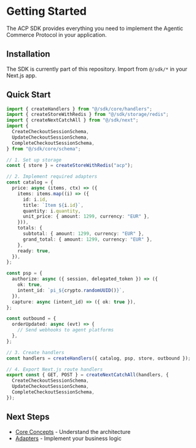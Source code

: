 # Getting Started

The ACP SDK provides everything you need to implement the Agentic Commerce Protocol in your application.

## Installation

The SDK is currently part of this repository. Import from `@/sdk/*` in your Next.js app.

## Quick Start

```typescript
import { createHandlers } from "@/sdk/core/handlers";
import { createStoreWithRedis } from "@/sdk/storage/redis";
import { createNextCatchAll } from "@/sdk/next";
import {
  CreateCheckoutSessionSchema,
  UpdateCheckoutSessionSchema,
  CompleteCheckoutSessionSchema,
} from "@/sdk/core/schema";

// 1. Set up storage
const { store } = createStoreWithRedis("acp");

// 2. Implement required adapters
const catalog = {
  price: async (items, ctx) => ({
    items: items.map((i) => ({
      id: i.id,
      title: `Item ${i.id}`,
      quantity: i.quantity,
      unit_price: { amount: 1299, currency: "EUR" },
    })),
    totals: {
      subtotal: { amount: 1299, currency: "EUR" },
      grand_total: { amount: 1299, currency: "EUR" },
    },
    ready: true,
  }),
};

const psp = {
  authorize: async ({ session, delegated_token }) => ({
    ok: true,
    intent_id: `pi_${crypto.randomUUID()}`,
  }),
  capture: async (intent_id) => ({ ok: true }),
};

const outbound = {
  orderUpdated: async (evt) => {
    // Send webhooks to agent platforms
  },
};

// 3. Create handlers
const handlers = createHandlers({ catalog, psp, store, outbound });

// 4. Export Next.js route handlers
export const { GET, POST } = createNextCatchAll(handlers, {
  CreateCheckoutSessionSchema,
  UpdateCheckoutSessionSchema,
  CompleteCheckoutSessionSchema,
});
```

## Next Steps

- [Core Concepts](./core-concepts.md) - Understand the architecture
- [Adapters](./adapters.md) - Implement your business logic

